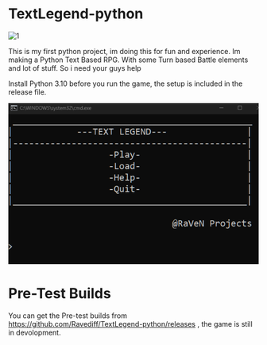 # TextLegend-python

![1](https://user-images.githubusercontent.com/117040786/235244037-0570bd97-e1b6-41df-91aa-85c6078d9185.png)
   
This is my first python project, im doing this for fun and experience. Im making a Python Text Based RPG. With some Turn based Battle elements and lot of stuff. So i need your guys help

Install Python 3.10 before you run the game, the setup is included in the release file.

![](Images_readme/Title.png)

# Pre-Test Builds
You can get the Pre-test builds from https://github.com/Ravediff/TextLegend-python/releases , the game is still in devolopment.
